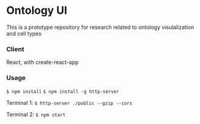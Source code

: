 # Ontology UI

This is a prototype repository for research related to ontology visulalization and cell types

### Client

React, with create-react-app

### Usage

`$ npm install`
`$ npm install -g http-server`

Terminal 1:
`$ http-server ./public --gzip --cors`

Terminal 2:
`$ npm start`
